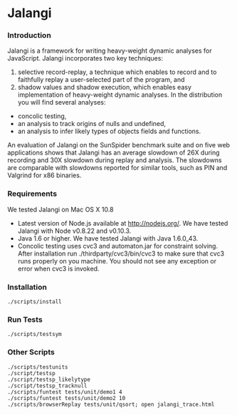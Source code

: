 Jalangi
=======
### Introduction

Jalangi is a framework for writing heavy-weight dynamic analyses for JavaScript.  Jalangi incorporates two key techniques:
1) selective record-replay, a technique which enables to record and to faithfully replay a user-selected part of the program, and
2) shadow values and shadow execution, which enables easy implementation of heavy-weight dynamic analyses.  In the distribution
you will find several analyses:

  * concolic testing,
  * an analysis to track origins of nulls and undefined,
  * an analysis to infer likely types of objects fields and functions.

An evaluation of Jalangi on the SunSpider benchmark suite and on five web applications shows that
Jalangi has an average slowdown of 26X during recording and 30X slowdown during replay and analysis. The slowdowns are comparable with slowdowns reported for similar
tools, such as PIN and Valgrind for x86 binaries.


### Requirements

We tested Jalangi on Mac OS X 10.8

  * Latest version of Node.js available at http://nodejs.org/.  We have tested Jalangi with Node v0.8.22 and v0.10.3.
  * Java 1.6 or higher.  We have tested Jalangi with Java 1.6.0_43.
  * Concolic testing uses cvc3 and automaton.jar for constraint solving.  After installation run
      ./thirdparty/cvc3/bin/cvc3
  to make sure that cvc3 runs properly on you machine.  You should not see any exception or error when cvc3 is invoked.

### Installation

    ./scripts/install

### Run Tests

    ./scripts/testsym

### Other Scripts

    ./scripts/testunits
    ./script/testsp
    ./script/testsp_likelytype
    ./script/testsp_tracknull
    ./scripts/funtest tests/unit/demo1 4
    ./scripts/funtest tests/unit/demo2 10
    ./scripts/browserReplay tests/unit/qsort; open jalangi_trace.html






